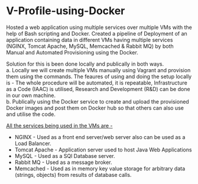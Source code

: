 # **V-Profile-using-Docker**
Hosted a web application using multiple services over multiple VMs with the help of Bash scripting and Docker.
Created a pipeline of Deployment of an application containing data in different VMs having multiple services (NGINX, Tomcat Apache, MySQL, Memcached & Rabbit MQ) by both Manual and Automated Provisioning using the Docker.

Solution for this is been done locally and publically in both ways.<br>
a. Locally we will create multiple VMs manually using Vagrant and provision them using the commands.
The feaures of using and doing the setup locally is - The whole procedure will be automated, it is repeatable, Infrastructure as a Code (IAAC) is utilised, Research and Development (R&D) can be done in our own machine.<br>
b. Publically using the Docker service to create and upload the provisioned Docker images and post them on Docker hub so that others can also use and utilise the code.

<U>All the services being used in the VMs are - </U> <br>
<ul>
<li>NGINX - Used as a front end server/web server also can be used as a Load Balancer.<br>
<li>Tomcat Apache - Application server used to host Java Web Applications<br>
<li>MySQL - Used as a SQl Database server.<br>
<li>Rabbit MQ - Used as a message broker.<br>
<li>Memcached - Used as in memory key value storage for arbitrary data (strings, objects) from results of database calls. </li>
